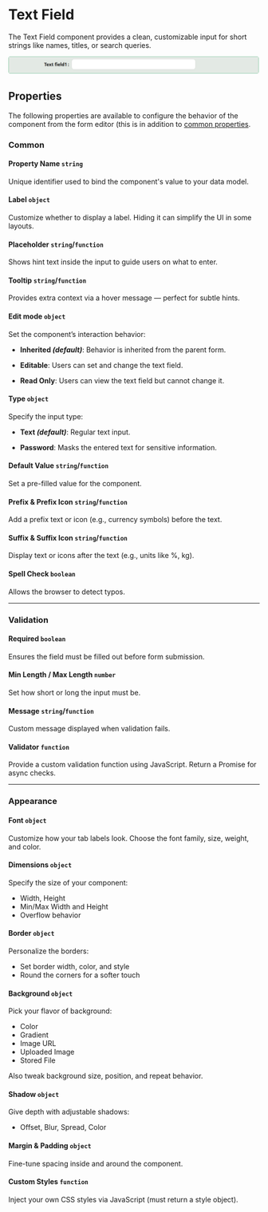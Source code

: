 # Text Field

The Text Field component provides a clean, customizable input for short strings like names, titles, or search queries.

![Image](../data-entry/images/textfield1.png)

[//]: # '<iframe width="100%" height="500" src="https://pd-docs-adminportal-test.shesha.dev/shesha/forms-designer/?id=e3191b51-4a87-4187-910e-177bcbed657b" title="Text Field Component" ></iframe>'

## Properties

The following properties are available to configure the behavior of the component from the form editor (this is in addition to [common properties](/docs/front-end-basics/form-components/common-component-properties).

### Common

#### **Property Name** ``string``

Unique identifier used to bind the component's value to your data model.

#### **Label** ``object``

Customize whether to display a label. Hiding it can simplify the UI in some layouts.

#### **Placeholder** ``string``/``function``

Shows hint text inside the input to guide users on what to enter.

#### **Tooltip**  ``string``/``function``

Provides extra context via a hover message — perfect for subtle hints.

#### **Edit mode** ``object``

Set the component’s interaction behavior:

- **Inherited *(default)***: Behavior is inherited from the parent form.

- **Editable**: Users can set and change the text field.

- **Read Only**: Users can view the text field but cannot change it.

#### **Type** ``object``
Specify the input type:

- **Text *(default)***: Regular text input.

- **Password**: Masks the entered text for sensitive information.

#### **Default Value**  ``string``/``function``

Set a pre-filled value for the component.

#### **Prefix & Prefix Icon** ``string``/``function``

Add a prefix text or icon (e.g., currency symbols) before the text.

#### **Suffix & Suffix Icon** ``string``/``function``

Display text or icons after the text (e.g., units like %, kg).

#### **Spell Check** ``boolean``

Allows the browser to detect typos.

___

### Validation

#### **Required** ``boolean``

Ensures the field must be filled out before form submission.

#### **Min Length / Max Length** ``number``

Set how short or long the input must be.

#### **Message** ``string``/``function``

Custom message displayed when validation fails.

#### **Validator** ``function``

Provide a custom validation function using JavaScript. Return a Promise for async checks.

___

### Appearance

#### **Font** ``object`` 

Customize how your tab labels look. Choose the font family, size, weight, and color.

#### **Dimensions** ``object`` 

Specify the size of your component:
- Width, Height
- Min/Max Width and Height
- Overflow behavior

#### **Border** ``object`` 

Personalize the borders:
- Set border width, color, and style
- Round the corners for a softer touch

#### **Background** ``object``

Pick your flavor of background:

- Color
- Gradient
- Image URL
- Uploaded Image
- Stored File

Also tweak background size, position, and repeat behavior.

#### **Shadow** ``object`` 

Give depth with adjustable shadows:

- Offset, Blur, Spread, Color

#### **Margin & Padding** ``object``

Fine-tune spacing inside and around the component.

####  **Custom Styles** ``function``

Inject your own CSS styles via JavaScript (must return a style object).